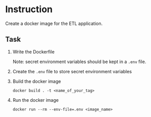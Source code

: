 # Instruction

Create a docker image for the ETL application.

## Task 

1. Write the Dockerfile 

    Note: secret environment variables should be kept in a `.env` file.  

2. Create the `.env` file to store secret environment variables 

3. Build the docker image 

    ```
    docker build . -t <name_of_your_tag>
    ```

4. Run the docker image 

    ```
    docker run --rm --env-file=.env <image_name>
    ```


